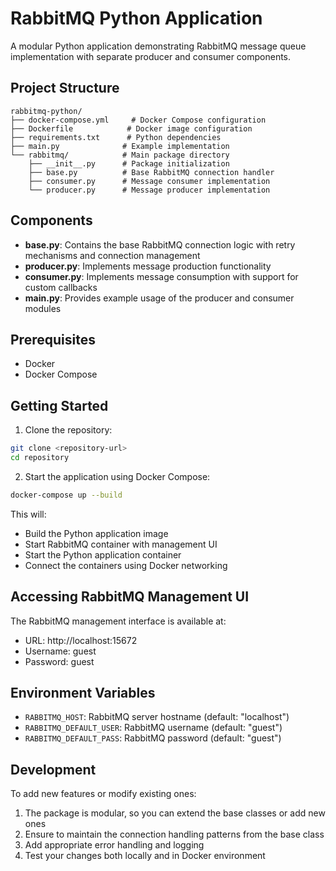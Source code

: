 # RabbitMQ Python Application

A modular Python application demonstrating RabbitMQ message queue implementation with separate producer and consumer components.

## Project Structure

```
rabbitmq-python/
├── docker-compose.yml     # Docker Compose configuration
├── Dockerfile            # Docker image configuration
├── requirements.txt      # Python dependencies
├── main.py              # Example implementation
└── rabbitmq/            # Main package directory
    ├── __init__.py      # Package initialization
    ├── base.py          # Base RabbitMQ connection handler
    ├── consumer.py      # Message consumer implementation
    └── producer.py      # Message producer implementation
```

## Components

- **base.py**: Contains the base RabbitMQ connection logic with retry mechanisms and connection management
- **producer.py**: Implements message production functionality
- **consumer.py**: Implements message consumption with support for custom callbacks
- **main.py**: Provides example usage of the producer and consumer modules

## Prerequisites

- Docker
- Docker Compose

## Getting Started

1. Clone the repository:
```bash
git clone <repository-url>
cd repository
```

2. Start the application using Docker Compose:
```bash
docker-compose up --build
```

This will:
- Build the Python application image
- Start RabbitMQ container with management UI
- Start the Python application container
- Connect the containers using Docker networking

## Accessing RabbitMQ Management UI

The RabbitMQ management interface is available at:
- URL: http://localhost:15672
- Username: guest
- Password: guest

## Environment Variables

- `RABBITMQ_HOST`: RabbitMQ server hostname (default: "localhost")
- `RABBITMQ_DEFAULT_USER`: RabbitMQ username (default: "guest")
- `RABBITMQ_DEFAULT_PASS`: RabbitMQ password (default: "guest")

## Development

To add new features or modify existing ones:

1. The package is modular, so you can extend the base classes or add new ones
2. Ensure to maintain the connection handling patterns from the base class
3. Add appropriate error handling and logging
4. Test your changes both locally and in Docker environment
